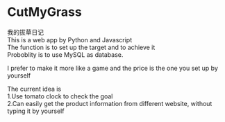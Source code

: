 # CutMyGrass
我的拔草日记  
This is a web app by Python and Javascript  
The function is to set up the target and to achieve it  
Proboblity is to use MySQL as database.  

I prefer to make it more like a game and the price is the one you set up by yourself

The current idea is  
1.Use tomato clock to check the goal  
2.Can easily get the product information from different website, without typing it by yourself
